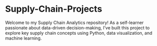 # Supply-Chain-Projects
Welcome to my Supply Chain Analytics repository! As a self-learner passionate about data-driven decision-making, I’ve built this project to explore key supply chain concepts using Python, data visualization, and machine learning.
